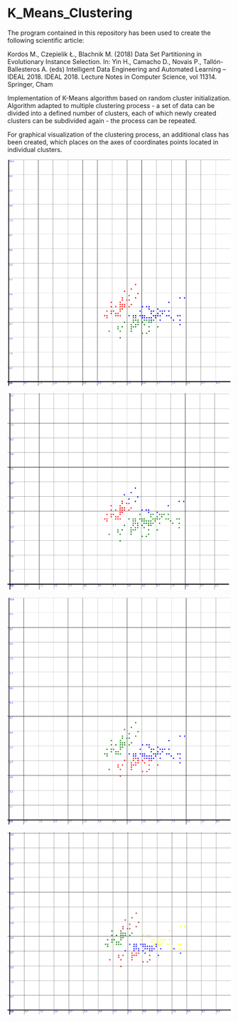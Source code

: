 # K_Means_Clustering

The program contained in this repository has been used to create the following scientific article:

Kordos M., Czepielik Ł., Blachnik M. (2018) Data Set Partitioning
in Evolutionary Instance Selection. In: Yin H., Camacho D., Novais P., Tallón-Ballesteros A. (eds) Intelligent Data Engineering and Automated Learning – IDEAL 2018. IDEAL 2018. Lecture Notes in Computer Science, vol 11314. Springer, Cham

Implementation of K-Means algorithm based on random cluster initialization.
Algorithm adapted to multiple clustering process - a set of data can be divided into a defined number of clusters, each of which newly created clusters can be subdivided again - the process can be repeated. 

For graphical visualization of the clustering process, an additional class has been created, which places on the axes of coordinates points located in individual clusters.

![alt text](https://github.com/Korag/DocumentationImages/blob/master/K_Means_Clustering/K_Means_Clustering_1.PNG "Chart")

![alt text](https://github.com/Korag/DocumentationImages/blob/master/K_Means_Clustering/K_Means_Clustering_2.PNG "Chart")

![alt text](https://github.com/Korag/DocumentationImages/blob/master/K_Means_Clustering/K_Means_Clustering_3.PNG "Chart")

![alt text](https://github.com/Korag/DocumentationImages/blob/master/K_Means_Clustering/K_Means_Clustering_4.PNG "Chart")

